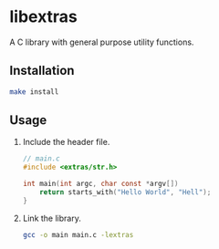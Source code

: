 # libextras

A C library with general purpose utility functions.

## Installation

```sh
make install
```

## Usage

1. Include the header file.

    ```c
    // main.c
    #include <extras/str.h>

    int main(int argc, char const *argv[])
        return starts_with("Hello World", "Hell");
    }
    ```

2. Link the library.

    ```sh
    gcc -o main main.c -lextras
    ```
